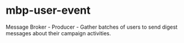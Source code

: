 mbp-user-event
==============

Message Broker - Producer - Gather batches of users to send digest messages about their campaign activities.
